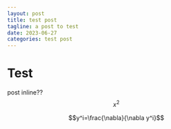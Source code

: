 ```yaml
---
layout: post
title: test post
tagline: a post to test
date: 2023-06-27
categories: test post
---
```


# Test

post inline?? $$x^2$$

$$y^i=\frac{\nabla}{\nabla y^i}$$
